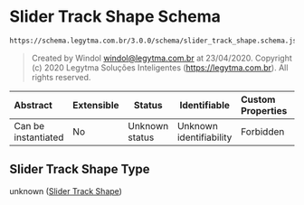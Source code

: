 # Slider Track Shape Schema

```txt
https://schema.legytma.com.br/3.0.0/schema/slider_track_shape.schema.json
```




> Created by Windol [windol@legytma.com.br](mailto:windol@legytma.com.br) at 23/04/2020.
> Copyright (c) 2020 Legytma Soluções Inteligentes (<https://legytma.com.br>). All rights reserved.
>

| Abstract            | Extensible | Status         | Identifiable            | Custom Properties | Additional Properties | Access Restrictions | Defined In                                                                                        |
| :------------------ | ---------- | -------------- | ----------------------- | :---------------- | --------------------- | ------------------- | ------------------------------------------------------------------------------------------------- |
| Can be instantiated | No         | Unknown status | Unknown identifiability | Forbidden         | Allowed               | none                | [slider_track_shape.schema.json](../schema/slider_track_shape.schema.json) |

## Slider Track Shape Type

unknown ([Slider Track Shape](slider_track_shape.md))

